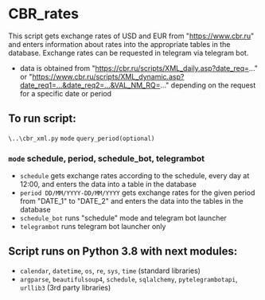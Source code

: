 ﻿# CBR_rates

This script gets exchange rates of USD and EUR from "https://www.cbr.ru" and
enters information about rates into the appropriate tables in the database.
Exchange rates can be requested in telegram via telegram bot.

* data is obtained from "https://cbr.ru/scripts/XML_daily.asp?date_req=..." or
"https://www.cbr.ru/scripts/XML_dynamic.asp?date_req1=...&date_req2=...&VAL_NM_RQ=..."
depending on the request for a specific date or period

## To run script:
`\..\cbr_xml.py` `mode` `query_period(optional)`

### `mode` schedule, period, schedule_bot, telegrambot
* `schedule` gets exchange rates according to the schedule, every day at 12:00, and
        enters the data into a table in the database
* `period DD/MM/YYYY-DD/MM/YYYY` gets exchange rates for the given period
from "DATE_1" to "DATE_2" and enters the data into the tables in the database
* `schedule_bot` runs "schedule" mode and telegram bot launcher
* `telegrambot` runs telegram bot launcher only

## Script runs on Python 3.8 with next modules:
* `calendar`, `datetime`, `os`, `re`, `sys`, `time` (standard libraries)
* `argparse`, `beautifulsoup4`, `schedule`, `sqlalchemy`, `pytelegrambotapi`, `urllib3` (3rd party libraries)